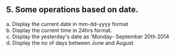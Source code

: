 ## 5. Some operations based on date. 
a. Display the current date in mm-dd-yyyy format <br>
b. Display the current time in 24hrs format. <br>
c. Display the yesterday's date as 'Monday- September 20th 2014 <br>
d. Display the no of days between June and August 
